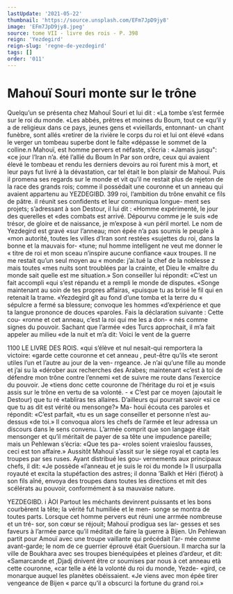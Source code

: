 ```yaml
---
lastUpdate: '2021-05-22'
thumbnail: 'https://source.unsplash.com/EFm7JpD9jy8'
image: 'EFm7JpD9jy8.jpeg'
source: tome VII - livre des rois - P. 398
reign: 'Yezdegird'
reign-slug: 'regne-de-yezdegird'
tags: []
order: '011'
---
```


# Mahouï Souri monte sur le trône

Quelqu’un se présenta chez Mahouî Souri et lui
dit : «La tombe s’est fermée sur le roi du monde. «Les abbés, prêtres et moines du Boum, tout ce «qu’il y a de religieux dans ce pays, jeunes gens et «vieillards, entonnant- un chant funèbre, sont allés «retirer de la rivière le corps du roi et lui ont élevé «dans le verger un tombeau superbe dont le faîte
«dépasse le sommet de la colline.n Mahouï, est homme pervers et néfaste, s’écria : «Jamais jusqu": «ce jour l’Iran n’a. été l’allié du Boum ln Par son
ordre, ceux qui avaient élevé le tombeau et rendu les derniers devoirs au roi furent mis à mort, et leur pays fut livré à la dévastation, car tel était le
bon plaisir de Mahouï. Puis il promena ses regards sur le monde et vit qu’il ne restait plus de rejeton de la race des grands rois; comme il possédait une
couronne et un anneau qui avaient appartenu au
YEZDEGIBD. 399 roi, l’ambition du trône envahit ce fils de pâtre. il
réunit ses confidents et leur communiqua longue- ment ses projets; s’adressant à son Destour, il lui dit : «Homme expérimenté, le jour des querelles et «des combats est arrivé. Dépourvu comme je le suis
«de trésor, de gloire et de naissance, je m’expose à
«un péril mortel. Le nom de Yezdegird est gravé
«sur l’anneau; mon épée n’a pas soumis le peuple à
«mon autorité, toutes les villes d’Iran sont restées «sujettes du roi, dans la bonne et la mauvais for- «tune; nul homme intelligent ne veut me donner le « titre de roi et mon sceau n’inspire aucune confiance «aux troupes. Il ne me restait qu’un seul moyen au
« monde: j’ai.tué la chef de la noblesse z mais toutes «mes nuits sont troublées par la crainte, et Dieu le «maître du monde sait quelle est me situation.»
Son conseiller lui répondit: «C’est un fait accompli
«qui s’est répandu et a rempli le monde de disputes. «Songe maintenant au soin de tes propres affairas, «puisque tu as brisé le fil qui en retenait la trame. «Yezdegird gît au fond d’une tomba et la terre du
« sépulcre a fermé sa blessure; convoque les hommes «d’expérience et que ta langue prononce de douces «paroles. Fais la déclaration suivante : Cette cou- «ronne et cet anneau, c’est la roi qui me les a don-
« nés comme signes du pouvoir. Sachant que l’armée
«des Turcs approchait, il m’a fait appeler au milieu «de la nuit et m’a dit: Voici le vent de la guerre

1100 LE LIVRE DES ROIS.
«qui s’élève et nul nesait-qui remportera la victoire:
«garde cette couronne et cet anneau , peut-être qu’ils «te seront utiles l’un et l’autre au jour de la ven- rrgeance. Je n’ai qu’une fille au monde et j’ai su la «dérober aux recherches des Arabes; maintenant «c’est à toi de défendre mon trône contre l’ennemi
«et de suivre me route dans l’exercice du pouvoir. Je «tiens donc cette couronne de l’héritage du roi et je «suis assis sur le trône en vertu de sa volonté. - « C’est par ce moyen (ajoutait le Destour) que tu ré «tabliras tes allaires. D’ailleurs qui pourrait savoir «si ce que tu as dit est vérité ou mensonge?» Ma- houï écouta ces paroles et répondit: «C’est parfait,
«tu es un sage conseiller et personne n’est au-dessus «de toi.» Il convoqua alors les chefs de l’armée et
leur adressa un discours dans le sens convenu. L’armée comprit que son langage était mensonger et
qu’il méritait de payer de sa tête une impudence pareille; mais un Pehlewan s’écria: «Que tes pa- «roles soient vraieslou fausses, ceci est ton affaire.»
Aussitôt Mahouï s’assit sur le siége royal et capta
les troupes par ses ruses. Ayant distribué les gou- vernements aux principaux chefs, il dit: «Je possède
«l’anneau et je suis le roi du monde l» Il usurpalla
royauté et excita la stupéfaction des astres; il donna ’Balkh et Héri (fiérot) à son fils aîné, envoya des
troupes dans toutes les directions et mit des scélérats au pouvoir, conformément à sa mauvaise nature.

YEZDEGIBD. i ÀOI Partout les méchants devinrent puissants et les bons
courbèrent la tête; la vérité fut humiliée et le men-
songe se montra de toutes parts. Lorsque cet homme pervers eut réuni une arrmée nombreuse et un tré-
sor, son cœur se réjouit; Mahouï prodigua ses lar- gesses et ses faveurs à l’armée parce qu’il méditait de
faire la guerre à Bijen. Un Pehlewan partit pour Amouï avec une troupe vaillante qui précédait l’ar-
mée comme avant-garde; le nom de ce guerrier éprouvé était Guersioun. Il marcha sur la ville de Boukhara avec ses troupes bienéquipées et pleines d’ardeur, et dit: «Samarcande et ,Djadj dnivent être
cr soumises par nous à cet anneau età cette couronne, «car telle a été la volonté du roi du monde, Yezde-
«gird, ce monarque auquel les planètes obéissaient. «Je viens avec mon épée tirer vengeance de Bijen
« parce qu’il a obscurci la fortune du grand roi.»
